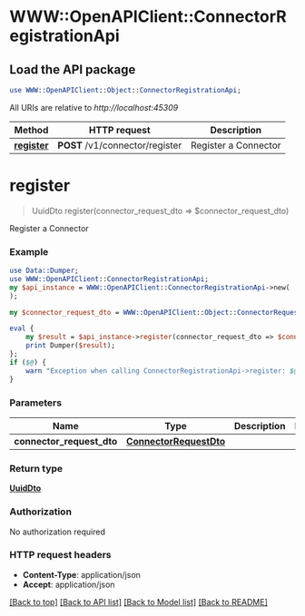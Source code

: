 # WWW::OpenAPIClient::ConnectorRegistrationApi

## Load the API package
```perl
use WWW::OpenAPIClient::Object::ConnectorRegistrationApi;
```

All URIs are relative to *http://localhost:45309*

Method | HTTP request | Description
------------- | ------------- | -------------
[**register**](ConnectorRegistrationApi.md#register) | **POST** /v1/connector/register | Register a Connector


# **register**
> UuidDto register(connector_request_dto => $connector_request_dto)

Register a Connector

### Example
```perl
use Data::Dumper;
use WWW::OpenAPIClient::ConnectorRegistrationApi;
my $api_instance = WWW::OpenAPIClient::ConnectorRegistrationApi->new(
);

my $connector_request_dto = WWW::OpenAPIClient::Object::ConnectorRequestDto->new(); # ConnectorRequestDto | 

eval {
    my $result = $api_instance->register(connector_request_dto => $connector_request_dto);
    print Dumper($result);
};
if ($@) {
    warn "Exception when calling ConnectorRegistrationApi->register: $@\n";
}
```

### Parameters

Name | Type | Description  | Notes
------------- | ------------- | ------------- | -------------
 **connector_request_dto** | [**ConnectorRequestDto**](ConnectorRequestDto.md)|  | 

### Return type

[**UuidDto**](UuidDto.md)

### Authorization

No authorization required

### HTTP request headers

 - **Content-Type**: application/json
 - **Accept**: application/json

[[Back to top]](#) [[Back to API list]](../README.md#documentation-for-api-endpoints) [[Back to Model list]](../README.md#documentation-for-models) [[Back to README]](../README.md)

